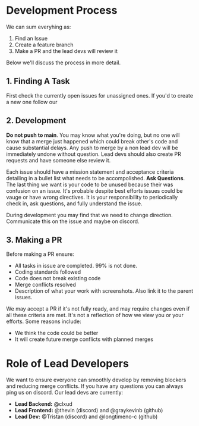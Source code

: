 # Development Process
We can sum everyhing as:
1. Find an Issue
2. Create a feature branch
3. Make a PR and the lead devs will review it

Below we'll discuss the process in more detail.

## 1. Finding A Task
First check the currently open issues for unassigned ones.
If you'd to create a new one follow our 

## 2. Development
**Do not push to main**. You may know what you're doing, but no one will know that a merge just happened which could break other's code and cause substantial delays. Any push to merge by a non lead dev will be immediately undone without question.
Lead devs should also create PR requests and have someone else review it.

Each issue should have a mission statement and acceptance criteria detailing in a bullet list what needs to be accompolished. **Ask Questions**. The last thing we want is your code to be unused because their was confusion on an issue.
It's probable despite best efforts issues could be vauge or have wrong directives. It is your responsibility to periodically check in, ask questions, and fully understand the issue.

During development you may find that we need to change direction. Communicate this on the issue and maybe on discord.

## 3. Making a PR

Before making a PR ensure:
- All tasks in issue are completed. 99% is not done.
- Coding standards followed
- Code does not break existing code
- Merge conflicts resolved
- Description of what your work with screenshots. Also link it to the parent issues.

We may accept a PR if it's not fully ready, and may require changes even if all these criteria are met. It's not a reflection of how we view you or your efforts. 
Some reasons include:

- We think the code could be better
- It will create future merge conflicts with planned merges

# Role of Lead Developers
We want to ensure everyone can smoothly develop by removing blockers and reducing merge conflicts. If you have any questions you can always ping us on discord. 
Our lead devs are currently:
- **Lead Backend:** @clxud
- **Lead Frontend:** @thevin (discord) and @graykevinb (github)
- **Lead Dev:** @Tristan (discord) and @longtimeno-c (github)
